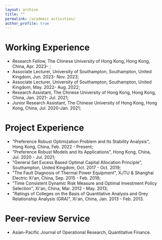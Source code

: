 ```yaml
---
layout: archive
title: ""
permalink: /academic activities/
author_profile: true
---
```




Working Experience
======

- Research Fellow, The Chinese University of Hong Kong, Hong Kong, China, Apr. 2023- ;
- Associate Lecturer, University of Southampton, Southampton, United Kingdom, Jun. 2023- Nov. 2023;
- Associate Lecturer, University of Southampton, Southampton, United Kingdom, May. 2022- Aug. 2022;
- Research Assistant, The Chinese University of Hong Kong, Hong Kong, China, Jan. 2021- Jul. 2021;
- Junior Research Assistant, The Chinese University of Hong Kong, Hong Kong, China, Jul. 2020-Jan. 2021;


Project Experience
======

- "Preference Robust Optimization Problem and Its Stability Analysis", Hong Kong, China, Feb. 2022 - Present;
- "Preference Robust Models and Its Applications", Hong Kong, China, Jul. 2020 - Jul. 2021;
- "General Set Excess Based Optimal Capital Allocation Principle", Southampton, United Kingdom, Oct. 2017 - Oct. 2019;
- "The Fault Diagnosis of Thermal Power Equipment", XJTU & Shanghai Electric Xi'an, China, Sep. 2015 - Feb. 2016;
- "Time Consistent Dynamic Risk Measure and Optimal Investment Policy Selection", Xi'an, China, Mar. 2012 - May. 2013;
- "Ratings of Colleges on the Basis of Quantitative Analysis and Grey Relationship Analysis (GRA)", Xi'an, China, Jan. 2013 - Feb. 2013.

Peer-review Service
======
- Asian-Pacific Journal of Operational Research, Quantitative Finance.



